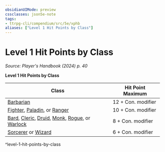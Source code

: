 ```yaml
---
obsidianUIMode: preview
cssclasses: json5e-note
tags:
- ttrpg-cli/compendium/src/5e/xphb
aliases: ["Level 1 Hit Points by Class"]
---
```

# Level 1 Hit Points by Class
*Source: Player's Handbook (2024) p. 40* 

**Level 1 Hit Points by Class**

| Class | Hit Point Maximum |
|-------|-------------------|
| [Barbarian](3-Mechanics/CLI/classes/barbarian-xphb.md) | 12 + Con. modifier |
| [Fighter](3-Mechanics/CLI/classes/fighter-xphb.md), [Paladin](3-Mechanics/CLI/classes/paladin-xphb.md), or [Ranger](3-Mechanics/CLI/classes/ranger-xphb.md) | 10 + Con. modifier |
| [Bard](3-Mechanics/CLI/classes/bard-xphb.md), [Cleric](3-Mechanics/CLI/classes/cleric-xphb.md), [Druid](3-Mechanics/CLI/classes/druid-xphb.md), [Monk](3-Mechanics/CLI/classes/monk-xphb.md), [Rogue](3-Mechanics/CLI/classes/rogue-xphb.md), or [Warlock](3-Mechanics/CLI/classes/warlock-xphb.md) | 8 + Con. modifier |
| [Sorcerer](3-Mechanics/CLI/classes/sorcerer-xphb.md) or [Wizard](3-Mechanics/CLI/classes/wizard-xphb.md) | 6 + Con. modifier |
^level-1-hit-points-by-class